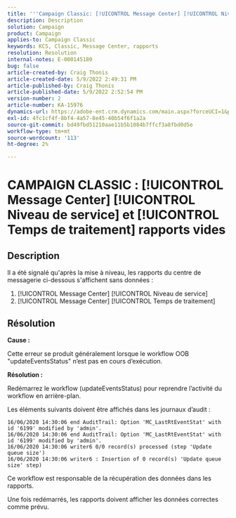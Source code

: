 ```yaml
---
title: '''Campaign Classic: [!UICONTROL Message Center] [!UICONTROL Niveau de service] et [!UICONTROL Temps de traitement] les rapports sont vides"'
description: Description
solution: Campaign
product: Campaign
applies-to: Campaign Classic
keywords: KCS, Classic, Message Center, rapports
resolution: Resolution
internal-notes: E-000145180
bug: false
article-created-by: Craig Thonis
article-created-date: 5/9/2022 2:49:31 PM
article-published-by: Craig Thonis
article-published-date: 5/9/2022 2:52:54 PM
version-number: 2
article-number: KA-15976
dynamics-url: https://adobe-ent.crm.dynamics.com/main.aspx?forceUCI=1&pagetype=entityrecord&etn=knowledgearticle&id=7f60453b-a7cf-ec11-a7b5-00224809c196
exl-id: 4fc1cf4f-8bf4-4a57-8e45-40b54f6f1a2a
source-git-commit: bd49fbd51210aae11b5b1084b7ffcf3a8fbd0d5e
workflow-type: tm+mt
source-wordcount: '113'
ht-degree: 2%

---
```


# CAMPAIGN CLASSIC : [!UICONTROL Message Center] [!UICONTROL Niveau de service] et [!UICONTROL Temps de traitement] rapports vides

## Description


Il a été signalé qu&#39;après la mise à niveau, les rapports du centre de messagerie ci-dessous s&#39;affichent sans données :

1. [!UICONTROL Message Center] [!UICONTROL Niveau de service]
2. [!UICONTROL Message Center] [!UICONTROL Temps de traitement]


## Résolution


<b>Cause : </b>

Cette erreur se produit généralement lorsque le workflow OOB &quot;updateEventsStatus&quot; n’est pas en cours d’exécution.

<b>Résolution :</b>

Redémarrez le workflow (updateEventsStatus) pour reprendre l’activité du workflow en arrière-plan.

Les éléments suivants doivent être affichés dans les journaux d’audit :


```
16/06/2020 14:30:06 end AuditTrail: Option 'MC_LastRtEventStat' with id '6199' modified by 'admin'.
16/06/2020 14:30:06 end AuditTrail: Option 'MC_LastRtEventStat' with id '6199' modified by 'admin'.
16/06/2020 14:30:06 writer6 0/0 record(s) processed (step 'Update queue size')
16/06/2020 14:30:06 writer6 : Insertion of 0 record(s) 'Update queue size' step)
```


Ce workflow est responsable de la récupération des données dans les rapports.

Une fois redémarrés, les rapports doivent afficher les données correctes comme prévu.
